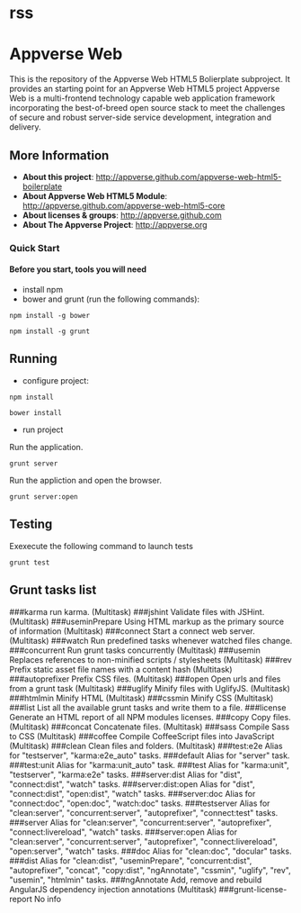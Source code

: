 rss
============

Appverse Web 
============

This is the repository of the Appverse Web HTML5 Bolierplate subproject. It provides an starting point for an Appverse Web HTML5 project
Appverse Web is a multi-frontend technology capable web application framework incorporating the best-of-breed open source stack to meet the challenges of secure and robust server-side service development, integration and delivery.

## More Information

* **About this project**: <http://appverse.github.com/appverse-web-html5-boilerplate>
* **About Appverse Web HTML5 Module**: <http://appverse.github.com/appverse-web-html5-core>
* **About licenses & groups**: <http://appverse.github.com>
* **About The Appverse Project**: <http://appverse.org>

### Quick Start

#### Before you start, tools you will need

* install npm
* bower and grunt (run the following commands):

```
npm install -g bower
```

```
npm install -g grunt
```

## Running

* configure project:

```
npm install
```

```
bower install
```

* run project

Run the application. 

`grunt server`

Run the appliction and open the browser.

`grunt server:open` 

## Testing

Exexecute the following command to launch tests

`grunt test`
 
 <!-- Available Grunt task (generated running 'grunt list') -->
 Grunt tasks list 
---------------- 
###karma
run karma. (Multitask)
###jshint
Validate files with JSHint. (Multitask)
###useminPrepare
Using HTML markup as the primary source of information (Multitask)
###connect
Start a connect web server. (Multitask)
###watch
Run predefined tasks whenever watched files change.
###concurrent
Run grunt tasks concurrently (Multitask)
###usemin
Replaces references to non-minified scripts / stylesheets (Multitask)
###rev
Prefix static asset file names with a content hash (Multitask)
###autoprefixer
Prefix CSS files. (Multitask)
###open
Open urls and files from a grunt task (Multitask)
###uglify
Minify files with UglifyJS. (Multitask)
###htmlmin
Minify HTML (Multitask)
###cssmin
Minify CSS (Multitask)
###list
List all the available grunt tasks and write them to a file.
###license
Generate an HTML report of all NPM modules licenses.
###copy
Copy files. (Multitask)
###concat
Concatenate files. (Multitask)
###sass
Compile Sass to CSS (Multitask)
###coffee
Compile CoffeeScript files into JavaScript (Multitask)
###clean
Clean files and folders. (Multitask)
###test:e2e
Alias for "testserver", "karma:e2e_auto" tasks.
###default
Alias for "server" task.
###test:unit
Alias for "karma:unit_auto" task.
###test
Alias for "karma:unit", "testserver", "karma:e2e" tasks.
###server:dist
Alias for "dist", "connect:dist", "watch" tasks.
###server:dist:open
Alias for "dist", "connect:dist", "open:dist", "watch" tasks.
###server:doc
Alias for "connect:doc", "open:doc", "watch:doc" tasks.
###testserver
Alias for "clean:server", "concurrent:server", "autoprefixer", "connect:test" tasks.
###server
Alias for "clean:server", "concurrent:server", "autoprefixer", "connect:livereload", "watch" tasks.
###server:open
Alias for "clean:server", "concurrent:server", "autoprefixer", "connect:livereload", "open:server", "watch" tasks.
###doc
Alias for "clean:doc", "docular" tasks.
###dist
Alias for "clean:dist", "useminPrepare", "concurrent:dist", "autoprefixer", "concat", "copy:dist", "ngAnnotate", "cssmin", "uglify", "rev", "usemin", "htmlmin" tasks.
###ngAnnotate
Add, remove and rebuild AngularJS dependency injection annotations (Multitask)
###grunt-license-report
No info 
